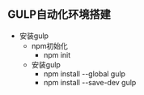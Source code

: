 ## GULP自动化环境搭建
+ 安装gulp
    - npm初始化
        - npm init
    - 安装gulp
        - npm install --global gulp
        - npm install --save-dev gulp
